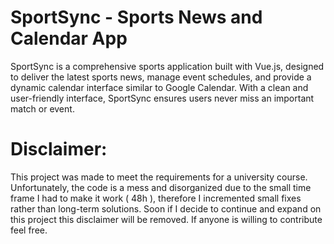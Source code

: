 # SportSync - Sports News and Calendar App

SportSync is a comprehensive sports application built with Vue.js, designed to deliver the latest sports news, manage event schedules, and provide a dynamic calendar interface similar to Google Calendar. With a clean and user-friendly interface, SportSync ensures users never miss an important match or event.

# Disclaimer:
This project was made to meet the requirements for a university course. Unfortunately, the code is a mess and disorganized due to the small time frame I had to make it work ( 48h ), therefore I incremented small fixes rather than long-term solutions. Soon if I decide to continue and expand on this project this disclaimer will be removed. If anyone is willing to contribute feel free.
